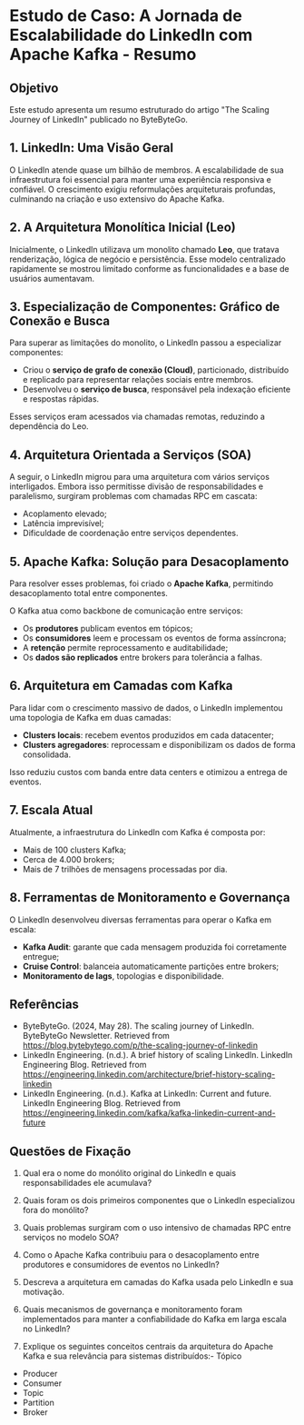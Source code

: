 # Estudo de Caso: A Jornada de Escalabilidade do LinkedIn com Apache Kafka - Resumo

## Objetivo

Este estudo apresenta um resumo estruturado do artigo "The Scaling Journey of LinkedIn" publicado no ByteByteGo.

## 1. LinkedIn: Uma Visão Geral

O LinkedIn atende quase um bilhão de membros. A escalabilidade de sua infraestrutura foi essencial para manter uma experiência responsiva e confiável. O crescimento exigiu reformulações arquiteturais profundas, culminando na criação e uso extensivo do Apache Kafka.

## 2. A Arquitetura Monolítica Inicial (Leo)

Inicialmente, o LinkedIn utilizava um monolito chamado **Leo**, que tratava renderização, lógica de negócio e persistência. Esse modelo centralizado rapidamente se mostrou limitado conforme as funcionalidades e a base de usuários aumentavam.

## 3. Especialização de Componentes: Gráfico de Conexão e Busca

Para superar as limitações do monolito, o LinkedIn passou a especializar componentes:

* Criou o **serviço de grafo de conexão (Cloud)**, particionado, distribuído e replicado para representar relações sociais entre membros.
* Desenvolveu o **serviço de busca**, responsável pela indexação eficiente e respostas rápidas.

Esses serviços eram acessados via chamadas remotas, reduzindo a dependência do Leo.

## 4. Arquitetura Orientada a Serviços (SOA)

A seguir, o LinkedIn migrou para uma arquitetura com vários serviços interligados. Embora isso permitisse divisão de responsabilidades e paralelismo, surgiram problemas com chamadas RPC em cascata:

* Acoplamento elevado;
* Latência imprevisível;
* Dificuldade de coordenação entre serviços dependentes.

## 5. Apache Kafka: Solução para Desacoplamento

Para resolver esses problemas, foi criado o **Apache Kafka**, permitindo desacoplamento total entre componentes.

O Kafka atua como backbone de comunicação entre serviços:

* Os **produtores** publicam eventos em tópicos;
* Os **consumidores** leem e processam os eventos de forma assíncrona;
* A **retenção** permite reprocessamento e auditabilidade;
* Os **dados são replicados** entre brokers para tolerância a falhas.

## 6. Arquitetura em Camadas com Kafka

Para lidar com o crescimento massivo de dados, o LinkedIn implementou uma topologia de Kafka em duas camadas:

* **Clusters locais**: recebem eventos produzidos em cada datacenter;
* **Clusters agregadores**: reprocessam e disponibilizam os dados de forma consolidada.

Isso reduziu custos com banda entre data centers e otimizou a entrega de eventos.

## 7. Escala Atual

Atualmente, a infraestrutura do LinkedIn com Kafka é composta por:

* Mais de 100 clusters Kafka;
* Cerca de 4.000 brokers;
* Mais de 7 trilhões de mensagens processadas por dia.

## 8. Ferramentas de Monitoramento e Governança

O LinkedIn desenvolveu diversas ferramentas para operar o Kafka em escala:

* **Kafka Audit**: garante que cada mensagem produzida foi corretamente entregue;
* **Cruise Control**: balanceia automaticamente partições entre brokers;
* **Monitoramento de lags**, topologias e disponibilidade.


## Referências
- ByteByteGo. (2024, May 28). The scaling journey of LinkedIn. ByteByteGo Newsletter. Retrieved from https://blog.bytebytego.com/p/the-scaling-journey-of-linkedin
- LinkedIn Engineering. (n.d.). A brief history of scaling LinkedIn. LinkedIn Engineering Blog. Retrieved from https://engineering.linkedin.com/architecture/brief-history-scaling-linkedin
- LinkedIn Engineering. (n.d.). Kafka at LinkedIn: Current and future. LinkedIn Engineering Blog. Retrieved from https://engineering.linkedin.com/kafka/kafka-linkedin-current-and-future

## Questões de Fixação

1. Qual era o nome do monólito original do LinkedIn e quais responsabilidades ele acumulava?

2. Quais foram os dois primeiros componentes que o LinkedIn especializou fora do monólito?

3. Quais problemas surgiram com o uso intensivo de chamadas RPC entre serviços no modelo SOA?

4. Como o Apache Kafka contribuiu para o desacoplamento entre produtores e consumidores de eventos no LinkedIn?

5. Descreva a arquitetura em camadas do Kafka usada pelo LinkedIn e sua motivação.

6. Quais mecanismos de governança e monitoramento foram implementados para manter a confiabilidade do Kafka em larga escala no LinkedIn?

7. Explique os seguintes conceitos centrais da arquitetura do Apache Kafka e sua relevância para sistemas distribuídos:- Tópico
- Producer
- Consumer
- Topic
- Partition
- Broker

